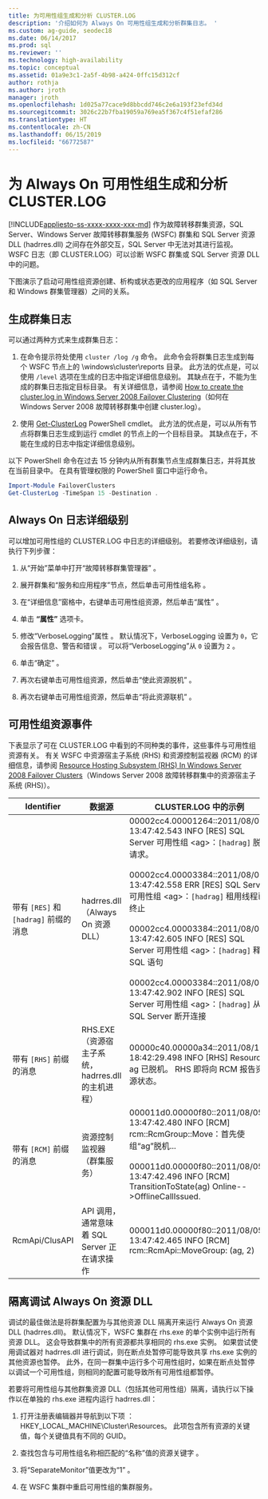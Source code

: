 ```yaml
---
title: 为可用性组生成和分析 CLUSTER.LOG
description: '介绍如何为 Always On 可用性组生成和分析群集日志。 '
ms.custom: ag-guide, seodec18
ms.date: 06/14/2017
ms.prod: sql
ms.reviewer: ''
ms.technology: high-availability
ms.topic: conceptual
ms.assetid: 01a9e3c1-2a5f-4b98-a424-0ffc15d312cf
author: rothja
ms.author: jroth
manager: jroth
ms.openlocfilehash: 1d025a77cace9d8bbcdd746c2e6a193f23efd34d
ms.sourcegitcommit: 3026c22b7fba19059a769ea5f367c4f51efaf286
ms.translationtype: HT
ms.contentlocale: zh-CN
ms.lasthandoff: 06/15/2019
ms.locfileid: "66772587"
---
```

# <a name="generate-and-analyze-the-clusterlog-for-an-always-on-availability-group"></a>为 Always On 可用性组生成和分析 CLUSTER.LOG
[!INCLUDE[appliesto-ss-xxxx-xxxx-xxx-md](../../../includes/appliesto-ss-xxxx-xxxx-xxx-md.md)]
  作为故障转移群集资源，SQL Server、Windows Server 故障转移群集服务 (WSFC) 群集和 SQL Server 资源 DLL (hadrres.dll) 之间存在外部交互，SQL Server 中无法对其进行监视。 WSFC 日志（即 CLUSTER.LOG）可以诊断 WSFC 群集或 SQL Server 资源 DLL 中的问题。  
  
 下图演示了启动可用性组资源创建、析构或状态更改的应用程序（如 SQL Server 和 Windows 群集管理器）之间的关系。  
  
## <a name="generate-cluster-log"></a>生成群集日志  
 可以通过两种方式来生成群集日志：  
  
1.  在命令提示符处使用 `cluster /log /g` 命令。 此命令会将群集日志生成到每个 WSFC 节点上的 \windows\cluster\reports 目录。 此方法的优点是，可以使用 `/level` 选项在生成的日志中指定详细信息级别。 其缺点在于，不能为生成的群集日志指定目标目录。 有关详细信息，请参阅 [How to create the cluster.log in Windows Server 2008 Failover Clustering](https://blogs.msdn.com/b/clustering/archive/2008/09/24/8962934.aspx)（如何在 Windows Server 2008 故障转移群集中创建 cluster.log）。  
  
2.  使用 [Get-ClusterLog](https://technet.microsoft.com/library/ee461045.aspx) PowerShell cmdlet。 此方法的优点是，可以从所有节点将群集日志生成到运行 cmdlet 的节点上的一个目标目录。 其缺点在于，不能在生成的日志中指定详细信息级别。  
  
 以下 PowerShell 命令在过去 15 分钟内从所有群集节点生成群集日志，并将其放在当前目录中。 在具有管理权限的 PowerShell 窗口中运行命令。  
  
```powershell  
Import-Module FailoverClusters   
Get-ClusterLog -TimeSpan 15 -Destination .  
```  
  
## <a name="always-on-log-verbosity"></a>Always On 日志详细级别  
 可以增加可用性组的 CLUSTER.LOG 中日志的详细级别。 若要修改详细级别，请执行下列步骤：  
  
1.  从“开始”菜单中打开“故障转移群集管理器”   。  
  
2.  展开群集和“服务和应用程序”节点，然后单击可用性组名称  。  
  
3.  在“详细信息”窗格中，右键单击可用性组资源，然后单击“属性”  。  
  
4.  单击 **“属性”** 选项卡。  
  
5.  修改“VerboseLogging”属性  。 默认情况下，VerboseLogging 设置为 `0`，它会报告信息、警告和错误  。 可以将“VerboseLogging”从 `0` 设置为 `2`  。  
  
6.  单击“确定”  。  
  
7.  再次右键单击可用性组资源，然后单击“使此资源脱机”  。  
  
8.  再次右键单击可用性组资源，然后单击“将此资源联机”  。  
  
## <a name="availability-group-resource-events"></a>可用性组资源事件  
 下表显示了可在 CLUSTER.LOG 中看到的不同种类的事件，这些事件与可用性组资源有关。 有关 WSFC 中资源宿主子系统 (RHS) 和资源控制监视器 (RCM) 的详细信息，请参阅 [Resource Hosting Subsystem (RHS) In Windows Server 2008 Failover Clusters](https://blogs.technet.com/b/askcore/archive/2009/11/23/resource-hosting-subsystem-rhs-in-windows-server-2008-failover-clusters.aspx)（Windows Server 2008 故障转移群集中的资源宿主子系统 (RHS)）。  
  
|Identifier|数据源|CLUSTER.LOG 中的示例|  
|----------------|------------|------------------------------|  
|带有 `[RES]` 和 `[hadrag]` 前缀的消息|hadrres.dll（Always On 资源 DLL）|00002cc4.00001264::2011/08/05-13:47:42.543 INFO  [RES] SQL Server 可用性组 \<ag>：`[hadrag]` 脱机请求。<br /><br /> 00002cc4.00003384::2011/08/05-13:47:42.558 ERR   [RES] SQL Server 可用性组 \<ag>：`[hadrag]` 租用线程已终止<br /><br /> 00002cc4.00003384::2011/08/05-13:47:42.605 INFO  [RES] SQL Server 可用性组 \<ag>：`[hadrag]` 释放 SQL 语句<br /><br /> 00002cc4.00003384::2011/08/05-13:47:42.902 INFO  [RES] SQL Server 可用性组 \<ag>：`[hadrag]` 从 SQL Server 断开连接|  
|带有 `[RHS]` 前缀的消息|RHS.EXE（资源宿主子系统，hadrres.dll 的主机进程）|00000c40.00000a34::2011/08/10-18:42:29.498 INFO  [RHS] Resource ag 已脱机。 RHS 即将向 RCM 报告资源状态。|  
|带有 `[RCM]` 前缀的消息|资源控制监视器（群集服务）|000011d0.00000f80::2011/08/05-13:47:42.480 INFO  [RCM] rcm::RcmGroup::Move：首先使组“ag”脱机...<br /><br /> 000011d0.00000f80::2011/08/05-13:47:42.496 INFO  [RCM] TransitionToState(ag) Online-->OfflineCallIssued.|  
|RcmApi/ClusAPI|API 调用，通常意味着 SQL Server 正在请求操作|000011d0.00000f80::2011/08/05-13:47:42.465 INFO  [RCM] rcm::RcmApi::MoveGroup: (ag, 2)|  
  
## <a name="debug-always-on-resource-dll-in-isolation"></a>隔离调试 Always On 资源 DLL  
 调试的最佳做法是将群集配置为与其他资源 DLL 隔离开来运行 Always On 资源 DLL (hadrres.dll)。 默认情况下，WSFC 集群在 rhs.exe 的单个实例中运行所有资源 DLL。 这会导致群集中的所有资源都共享相同的 rhs.exe 实例。 如果尝试使用调试器对 hadrres.dll 进行调试，则在断点处暂停可能导致共享 rhs.exe 实例的其他资源也暂停。 此外，在同一群集中运行多个可用性组时，如果在断点处暂停以调试一个可用性组，则相同的配置可能导致所有可用性组都暂停。  
  
 若要将可用性组与其他群集资源 DLL（包括其他可用性组）隔离，请执行以下操作以在单独的 rhs.exe 进程内运行 hadrres.dll：  
  
1.  打开注册表编辑器并导航到以下项  ：HKEY_LOCAL_MACHINE\Cluster\Resources。 此项包含所有资源的关键值，每个关键值具有不同的 GUID。  
  
2.  查找包含与可用性组名称相匹配的“名称”值的资源关键字  。  
  
3.  将“SeparateMonitor”值更改为“1”   。  
  
4.  在 WSFC 集群中重启可用性组的集群服务。  
  
  
